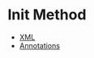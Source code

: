 # Init Method

- [XML](src/main/java/kovteba/xml)
- [Annotations](src/main/java/kovteba/annotations)